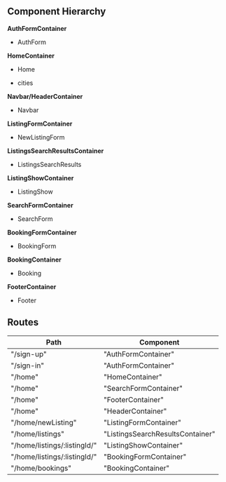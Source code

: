## Component Hierarchy

**AuthFormContainer**
 - AuthForm

**HomeContainer**
 - Home
  + cities

**Navbar/HeaderContainer**
  - Navbar

**ListingFormContainer**
  - NewListingForm

**ListingsSearchResultsContainer**
 - ListingsSearchResults

**ListingShowContainer**
  - ListingShow

**SearchFormContainer**
 - SearchForm

**BookingFormContainer**
  - BookingForm

**BookingContainer**
  - Booking

**FooterContainer**
  - Footer



## Routes

|Path   | Component   |
|-------|-------------|
| "/sign-up" | "AuthFormContainer" |
| "/sign-in" | "AuthFormContainer" |
| "/home" | "HomeContainer" |
| "/home" | "SearchFormContainer" |
| "/home" | "FooterContainer" |
| "/home" | "HeaderContainer" |
| "/home/newListing" | "ListingFormContainer" |
| "/home/listings" | "ListingsSearchResultsContainer" |
| "/home/listings/:listingId/" | "ListingShowContainer" |
| "/home/listings/:listingId/" | "BookingFormContainer" |
| "/home/bookings" | "BookingContainer" |
